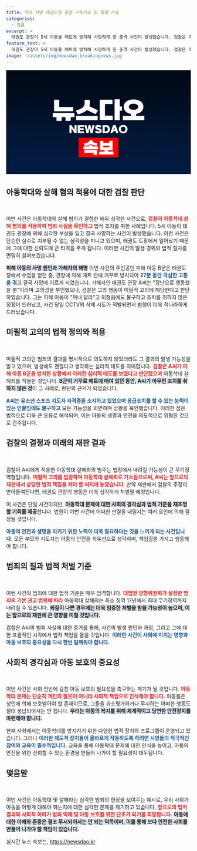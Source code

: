 ```yaml
---
title: 학대 사망 태권도장 관장 구속기소 및 폭행 사실
categories:
  - 법률
excerpt: >
  태권도 관장이 5세 아동을 매트에 방치해 사망하게 한 충격 사건이 발생했습니다. 검찰은 미필적 고의를 판단하며 아동학대 살해 혐의를 적용, A씨를 구속 기소했습니다. 재판 결과에 따라 무기징역형도 가능하다는 소식이 전해져 경악을 자아내고 있습니다.
feature_text: >
  태권도 관장이 5세 아동을 매트에 방치해 사망하게 한 충격 사건이 발생했습니다. 검찰은 미필적 고의를 판단하며 아동학대 살해 혐의를 적용, A씨를 구속 기소했습니다. 재판 결과에 따라 무기징역형도 가능하다는 소식이 전해져 경악을 자아내고 있습니다.
image: '/assets/img/newsdao_breakingnews.jpg'
---
```


<p><img src="/assets/img/newsdao_breakingnews.jpg" alt="ranknews 속보" /></p>

<h2 data-ke-size="size26">아동학대와 살해 혐의 적용에 대한 검찰 판단</h2>

<p data-ke-size="size16">&nbsp;</p>

<p>이번 사건은 아동학대와 살해 혐의가 결합한 매우 심각한 사건으로, <b><span style="color: #ee2323;">검찰이 아동학대 살해 혐의를 적용하여 범죄 사실을 확인하고</span></b> 법적 조치를 취한 사례입니다. 5세 아동이 태권도 관장에 의해 심각한 부상을 입고 결국 사망하는 사건이 발생했습니다. 이런 사건은 단순한 실수로 치부될 수 없는 심각성을 지니고 있으며, 태권도 도장에서 일어났기 때문에 그에 대한 신뢰도에 큰 타격을 주게 됩니다. 이러한 사건의 발생 경위와 법적 절차를 면밀히 살펴보겠습니다. </p>

<p><b><span style="background-color: #21538527;">피해 아동의 사망 원인과 가해자의 해명</span></b>
이번 사건의 주인공인 피해 아동 B군은 태권도장에서 수업을 받던 중, 관장에 의해 매트 안에 거꾸로 방치되어 <b><span style="color: #1a5490;">27분 동안 극심한 고통을 겪고</span></b> 결국 사망에 이르게 되었습니다. 가해자인 태권도 관장 A씨는 "장난으로 행동했을 뿐"이라며 고의성을 부인했으나, 검찰은 그의 행동이 미필적 고의에 해당한다고 판단하였습니다. <b></b>그는 피해 아동이 "꺼내 달라"고 외쳤음에도 불구하고 조치를 취하지 않은 정황이 드러났고, 사건 당일 CCTV의 삭제 시도가 적발되면서 범행이 더욱 적나라하게 드러났습니다.</p>

<h2 data-ke-size="size26">미필적 고의의 법적 정의와 적용</h2>

<p data-ke-size="size16">&nbsp;</p>

<p>미필적 고의란 범죄의 결과를 명시적으로 의도하지 않았더라도 그 결과의 발생 가능성을 알고 있으며, 발생해도 괜찮다고 생각하는 심리적 태도를 의미합니다. <b><span style="color: #ee2323;">검찰은 A씨가 피해 아동 B군을 방치한 상황에서 이러한 심리적 태도를 보였다고 판단했으며</span></b> 아동학대 살해죄를 적용한 것입니다. <b><span style="background-color: #21538527;">B군이 거꾸로 매트에 매여 있던 동안, A씨가 아무런 조치를 취하지 않은 것</span></b>이 그 사례로, 판단의 근거가 되었습니다.</p>

<p><b><span style="color: #1a5490;">A씨는 유소년 스포츠 지도자 자격증을 소지하고 있었으며 응급조치를 할 수 있는 능력이 있는 인물임에도 불구하고</span></b> 모든 가능성을 외면하며 상황을 묵인했습니다. 이러한 점은 법적으로 더욱 큰 오류로 해석되며, 이는 아동의 생명과 안전을 의도적으로 위협한 것으로 간주됩니다.</p>

<h2 data-ke-size="size26">검찰의 결정과 미래의 재판 결과</h2>

<p data-ke-size="size16">&nbsp;</p>

<p>검찰이 A씨에게 적용한 아동학대 살해죄의 범주는 법정에서 내려질 가능성이 큰 무기징역형입니다. <b><span style="color: #ee2323;">미필적 고의를 입증하며 아동학대 살해죄로 기소됨으로써, A씨는 앞으로의 재판에서 상당한 법적 책임을 져야 할 처지에 놓였습니다.</span></b> 만약 재판에서 검찰의 주장이 받아들여진다면, 태권도 관장의 행동은 더욱 심각하게 처벌될 예정입니다.</p>

<p>이 사건은 단일 사건이지만, <b><span style="background-color: #21538527;">아동학대 문제에 대한 사회의 경각심과 법적 기준을 재조명할 기회를 제공</span></b>합니다. 법원이 이번 사건에 어떠한 판결을 내릴지는 여러 요인에 의해 결정될 것입니다.</p>

<p><b><span style="color: #1a5490;">아동의 안전과 생명을 지키기 위한 노력이 더욱 필요하다는 것을 느끼게 되는 사건입니다.</span></b> 모든 부모와 지도자는 아동의 안전을 최우선으로 생각하며, 책임감을 가지고 행동해야 합니다.</p>

<h2 data-ke-size="size26">범죄의 질과 법적 처벌 기준</h2>

<p data-ke-size="size16">&nbsp;</p>

<p>이번 사건의 범죄에 대한 법적 기준은 매우 엄격합니다. <b><span style="color: #ee2323;">대법원 양형위원회가 설정한 범죄의 기본 권고 범위에 따라</span></b> 아동학대 살해죄는 최소 징역 17년에서 최대 무기징역까지 내려질 수 있습니다. <b><span style="background-color: #21538527;">죄질이 나쁜 경우에는 더욱 엄중한 처벌을 받을 가능성이 높으며, 이는 앞으로의 재판에 큰 영향을 미칠 것입니다.</span></b></p>

<p>검찰은 A씨의 범죄 사실에 대한 증거를 통해, 사건의 발생 원인과 과정, 그리고 그에 대한 포괄적인 시각에서 법적 책임을 물을 것입니다. <b><span style="color: #1a5490;">이러한 사건이 사회에 미치는 영향과 아동 보호의 중요성을 다시 한번 일깨워야 합니다.</span></b></p>

<h2 data-ke-size="size26">사회적 경각심과 아동 보호의 중요성</h2>

<p data-ke-size="size16">&nbsp;</p>

<p>이번 사건은 사회 전반에 걸친 아동 보호의 필요성을 촉구하는 계기가 될 것입니다. <b><span style="color: #ee2323;">아동학대 문제는 단순히 개인의 잘못이 아니라 사회적 책임으로 인식해야 합니다.</span></b> 아동들은 성인에 의해 보호받아야 할 존재이므로, 그들을 과소평가하거나 무시하는 어떠한 행동도 절대 용납되어서는 안 됩니다. <b><span style="background-color: #21538527;">우리는 아동의 복지를 위해 체계적이고 당연한 안전장치를 마련해야 합니다.</span></b></p>

<p>현재 사회에서는 아동학대를 방지하기 위한 다양한 법적 장치와 프로그램이 운영되고 있습니다. 그러나 <b><span style="color: #1a5490;">이러한 제도적 장치들이 올바르게 작동하도록 하려면 시민들의 적극적인 참여와 교육이 필수적입니다.</span></b> 교육을 통해 아동학대 문제에 대한 인식을 높이고, 아동의 안전을 위한 신뢰할 수 있는 환경을 만들어 나가야 할 필요성이 대두됩니다.</p>

<h2 data-ke-size="size26">맺음말</h2>

<p data-ke-size="size16">&nbsp;</p>

<p>이번 사건은 아동학대 및 살해라는 심각한 범죄의 현장을 보여주는 예시로, 우리 사회가 아동을 어떻게 대해야 하는지에 대한 심각한 문제를 제기하고 있습니다. <b><span style="color: #ee2323;">앞으로의 법적 결과와 사회적 여파가 범죄 억제 및 아동 보호를 위한 단초가 되기를 희망합니다.</span></b> <b><span style="background-color: #21538527;">아동에 대한 이해와 존중은 결코 무시되어서는 안 되는 덕목이며, 이를 통해 보다 안전한 사회를 만들어 나가야 할 책임이 있습니다.</span></b></p>
실시간 뉴스 속보는, <a href="https://newsdao.kr" rel="dofollow">https://newsdao.kr</a>


